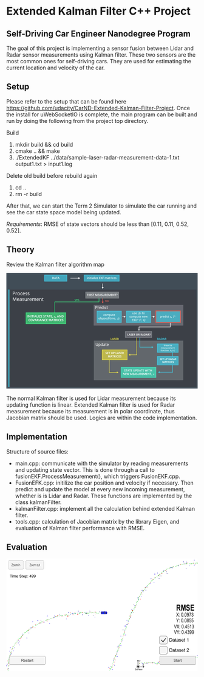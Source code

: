 # Extended Kalman Filter C++ Project
Self-Driving Car Engineer Nanodegree Program
---

The goal of this project is implementing a sensor fusion between Lidar and Radar sensor measurements using Kalman filter. These two sensors are the most common ones for self-driving cars. They are used for estimating the current location and velocity of the car.

[overview]: ./images/overview.png
[simulator]: ./images/simulator.png

## Setup 

Please refer to the setup that can be found here https://github.com/udacity/CarND-Extended-Kalman-Filter-Project. Once the install for uWebSocketIO is complete, the main program can be built and run by doing the following from the project top directory.

Build
1. mkdir build && cd build
2. cmake .. && make
3. ./ExtendedKF ../data/sample-laser-radar-measurement-data-1.txt output1.txt > input1.log

Delete old build before rebuild again
1. cd ..
2. rm -r build

After that, we can start the Term 2 Simulator to simulate the car running and see the car state space model being updated.

*Requirements*: RMSE of state vectors should be less than [0.11, 0.11, 0.52, 0.52].

## Theory

Review the Kalman filter algorithm map

![alt text][overview]

The normal Kalman filter is used for Lidar measurement because its updating function is linear. Extended Kalman filter is used for Radar measurement because its measurement is in polar coordinate, thus Jacobian matrix should be used. Logics are within the code implementation.

## Implementation

Structure of source files:

- main.cpp: communicate with the simulator by reading measurements and updating state vector. This is done through a call to fusionEKF.ProcessMeasurement(), which triggers FusionEKF.cpp.
- FusionEFK.cpp: initilize the car position and velocity if necessary. Then predict and update the model at every new incoming measurement, whether is is Lidar and Radar. These functions are implemented by the class kalmanFilter.
- kalmanFilter.cpp: implement all the calculation behind extended Kalman filter.
- tools.cpp: calculation of Jacobian matrix by the library Eigen, and evaluation of Kalman filter performance with RMSE.

## Evaluation

![alt text][simulator]
